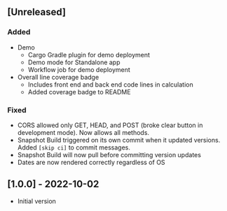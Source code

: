 
## [Unreleased]
### Added
* Demo
  * Cargo Gradle plugin for demo deployment
  * Demo mode for Standalone app
  * Workflow job for demo deployment
* Overall line coverage badge
  * Includes front end and back end code lines in calculation
  * Added coverage badge to README

### Fixed
* CORS allowed only GET, HEAD, and POST (broke clear button in development mode). Now allows all methods.
* Snapshot Build triggered on its own commit when it updated versions. Added `[skip ci]` to commit messages.
* Snapshot Build will now pull before committing version updates
* Dates are now rendered correctly regardless of OS

## [1.0.0] - 2022-10-02
* Initial version
